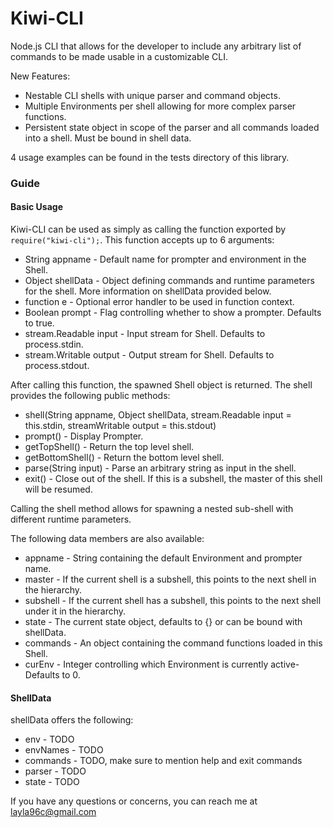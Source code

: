 # Kiwi-CLI

Node.js CLI that allows for the developer to include any arbitrary list of commands to be made usable in a customizable CLI.

New Features:
* Nestable CLI shells with unique parser and command objects.
* Multiple Environments per shell allowing for more complex parser functions.
* Persistent state object in scope of the parser and all commands loaded into a shell. Must be bound in shell data.

4 usage examples can be found in the tests directory of this library.

### Guide

#### Basic Usage

Kiwi-CLI can be used as simply as calling the function exported by ``require("kiwi-cli");``.
This function accepts up to 6 arguments:
* String appname - Default name for prompter and environment in the Shell.
* Object shellData - Object defining commands and runtime parameters for the shell. More information on shellData provided below.
* function e - Optional error handler to be used in function context.
* Boolean prompt - Flag controlling whether to show a prompter. Defaults to true.
* stream.Readable input - Input stream for Shell. Defaults to process.stdin.
* stream.Writable output - Output stream for Shell. Defaults to process.stdout.

After calling this function, the spawned Shell object is returned. The shell provides the following public methods:
* shell(String appname, Object shellData, stream.Readable input = this.stdin, streamWritable output = this.stdout)
* prompt() - Display Prompter.
* getTopShell() - Return the top level shell.
* getBottomShell() - Return the bottom level shell.
* parse(String input) - Parse an arbitrary string as input in the shell.
* exit() - Close out of the shell. If this is a subshell, the master of this shell will be resumed.

Calling the shell method allows for spawning a nested sub-shell with different runtime parameters.

The following data members are also available:
* appname - String containing the default Environment and prompter name.
* master - If the current shell is a subshell, this points to the next shell in the hierarchy.
* subshell - If the current shell has a subshell, this points to the next shell under it in the hierarchy.
* state - The current state object, defaults to {} or can be bound with shellData.
* commands - An object containing the command functions loaded in this Shell.
* curEnv - Integer controlling which Environment is currently active- Defaults to 0.

#### ShellData

shellData offers the following:
* env - TODO
* envNames - TODO
* commands - TODO, make sure to mention help and exit commands
* parser - TODO
* state - TODO

If you have any questions or concerns, you can reach me at layla96c@gmail.com
